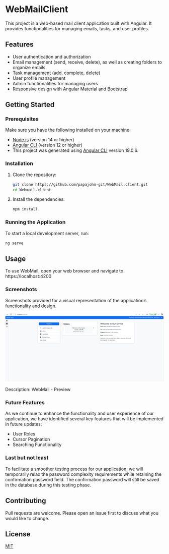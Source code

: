 # WebMailClient
This project is a web-based mail client application built with Angular. It provides functionalities for managing emails, tasks, and user profiles.

## Features

- User authentication and authorization
- Email management (send, receive, delete), as well as creating folders to organize emails
- Task management (add, complete, delete)
- User profile management
- Admin functionalities for managing users
- Responsive design with Angular Material and Bootstrap

## Getting Started

### Prerequisites

Make sure you have the following installed on your machine:

- [Node.js](https://nodejs.org/) (version 14 or higher)
- [Angular CLI](https://angular.io/cli) (version 12 or higher)
- This project was generated using [Angular CLI](https://github.com/angular/angular-cli) version 19.0.6.

### Installation

1. Clone the repository:

    ```bash
    git clone https://github.com/papajohn-git/WebMail.client.git
    cd Webmail.client
    ```

2. Install the dependencies:

    ```bash
    npm install
    ```

### Running the Application

To start a local development server, run:

```bash
ng serve
 ```

## Usage
To use WebMail, open your web browser and navigate to https://localhost:4200


### Screenshots

Screenshots provided for a visual representation of the application’s functionality and design.

![Preview](Screenshots/Screenshot6.png)

   Description: WebMail - Preview

### Future Features
As we continue to enhance the functionality and user experience of our application, we have identified several key features that will be implemented in future updates:
- User Roles
- Cursor Pagination
- Searching Functionality

### Last but not least

To facilitate a smoother testing process for our application, we will temporarily relax the password complexity requirements while retaining the confirmation password field. The confirmation password will still be saved in the database during this testing phase.

## Contributing

Pull requests are welcome. Please open an issue first
to discuss what you would like to change.

## License

[MIT](https://choosealicense.com/licenses/mit/)











